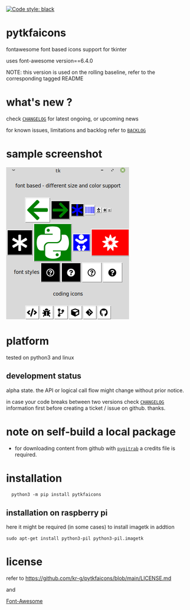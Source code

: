 [![Code style: black](https://img.shields.io/badge/code%20style-black-000000.svg)](https://github.com/psf/black)

# pytkfaicons 

fontawesome font based icons support for tkinter

uses font-awesome version==6.4.0

NOTE: this version is used on the rolling baseline, refer to the corresponding tagged README


# what's new ?

check
[`CHANGELOG`](https://github.com/kr-g/pytkfaicons/blob/main/CHANGELOG.md)
for latest ongoing, or upcoming news 

for known issues, limitations and backlog refer to 
[`BACKLOG`](https://github.com/kr-g/pytkfaicons/blob/main/BACKLOG.md)

# sample screenshot

<img src="screenshot.png" />

# platform

tested on python3 and linux


## development status

alpha state.
the API or logical call flow might change without prior notice.

in case your code breaks between two versions check
[`CHANGELOG`](https://github.com/kr-g/pytkfaicons/blob/main/CHANGELOG.md)
information first before creating a ticket / issue on github. thanks.


# note on self-build a local package 

- for downloading content from github with 
[`pygitrab`](https://github.com/kr-g/pygitgrab) 
a credits file is required.


# installation
    
      python3 -m pip install pytkfaicons


## installation on raspberry pi

here it might be required (in some cases) to install imagetk in addtion

    sudo apt-get install python3-pil python3-pil.imagetk


# license

refer to https://github.com/kr-g/pytkfaicons/blob/main/LICENSE.md

and

[Font-Awesome](https://github.com/FortAwesome/Font-Awesome/tree/master)



